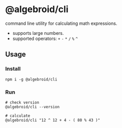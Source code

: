 # @algebroid/cli

command line utility for calculating math expressions.
- supports large numbers.
- supported operators: `+` `-` `*` `/` `%` `^`

## Usage

### Install
`npm i -g @algebroid/cli`
### Run
```
# check version
@algebroid/cli --version

# calculate
@algebroid/cli "12 ^ 12 + 4 - ( 80 % 43 )"
```
